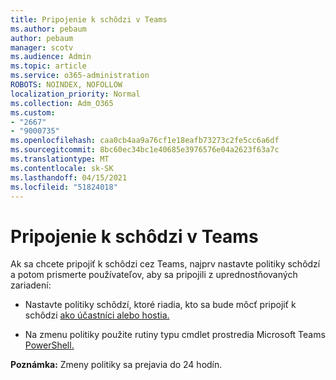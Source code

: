 ```yaml
---
title: Pripojenie k schôdzi v Teams
ms.author: pebaum
author: pebaum
manager: scotv
ms.audience: Admin
ms.topic: article
ms.service: o365-administration
ROBOTS: NOINDEX, NOFOLLOW
localization_priority: Normal
ms.collection: Adm_O365
ms.custom:
- "2667"
- "9000735"
ms.openlocfilehash: caa0cb4aa9a76cf1e18eafb73273c2fe5cc6a6df
ms.sourcegitcommit: 8bc60ec34bc1e40685e3976576e04a2623f63a7c
ms.translationtype: MT
ms.contentlocale: sk-SK
ms.lasthandoff: 04/15/2021
ms.locfileid: "51824018"
---
```

# <a name="join-a-meeting-in-teams"></a>Pripojenie k schôdzi v Teams

Ak sa chcete pripojiť k schôdzi cez Teams, najprv nastavte politiky schôdzí a potom prismerte používateľov, aby sa pripojili z uprednostňovaných zariadení:

- Nastavte politiky schôdzí, ktoré riadia, kto sa bude môcť pripojiť k schôdzi [ako účastníci alebo hostia.](https://docs.microsoft.com/microsoftteams/meeting-policies-in-teams#meeting-policy-settings---participants--guests) 

- Na zmenu politiky použite rutiny typu cmdlet prostredia Microsoft Teams [PowerShell.](https://docs.microsoft.com/microsoftteams/teams-powershell-overview)    

**Poznámka:** Zmeny politiky sa prejavia do 24 hodín.